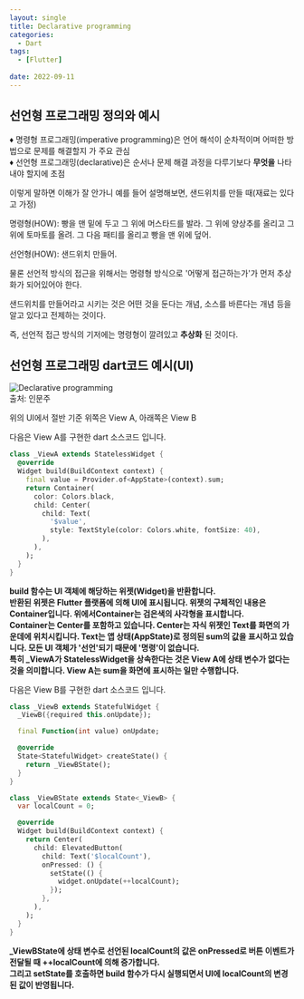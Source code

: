 ```yaml
---
layout: single
title: Declarative programming 
categories:
  - Dart
tags:
  - [Flutter]
  
date: 2022-09-11
---
```


## 선언형 프로그래밍 정의와 예시

♦ 명령형 프로그래밍(imperative programming)은 언어 해석이 순차적이며 어떠한 방법으로 문제를 해결할지 가 주요 관심<br/>
♦ 선언형 프로그래밍(declarative)은 순서나 문제 해결 과정을 다루기보다 **무엇을** 나타내야 할지에 초점<br/>

이렇게 말하면 이해가 잘 안가니 예를 들어 설명해보면, 샌드위치를 만들 때(재료는 있다고 가정)<br/>

명령형(HOW): 빵을 맨 밑에 두고 그 위에 머스타드를 발라. 그 위에 양상추를 올리고 그 위에 토마토를 올려. 그 다음 패티를 올리고 빵을 맨 위에 덮어.<br/>

선언형(HOW): 샌드위치 만들어.

물론 선언적 방식의 접근을 위해서는 명령형 방식으로 '어떻게 접근하는가'가 먼저 추상화가 되어있어야 한다.<br/>

샌드위치를 만들어라고 시키는 것은 어떤 것을 둔다는 개념, 소스를 바른다는 개념 등을 알고 있다고 전제하는 것이다.<br/>

즉, 선언적 접근 방식의 기저에는 명령형이 깔려있고 **추상화** 된 것이다.

## 선언형 프로그래밍 dart코드 예시(UI)

![Declarative programming](https://user-images.githubusercontent.com/108365477/189506289-5d3d8a46-8fcc-4a38-aec6-8733c2fc3457.png)<br/>
출처: 인문주

위의 UI에서 절반 기준 위쪽은 View A, 아래쪽은 View B<br/>

다음은 View A를 구현한 dart 소스코드 입니다.

```dart
class _ViewA extends StatelessWidget {
  @override
  Widget build(BuildContext context) {
    final value = Provider.of<AppState>(context).sum;
    return Container(
      color: Colors.black,
      child: Center(
        child: Text(
          '$value',
          style: TextStyle(color: Colors.white, fontSize: 40),
        ),
      ),
    );
  }
}
```


**build 함수는 UI 객체에 해당하는 위젯(Widget)을 반환합니다.<br/>
반환된 위젯은 Flutter 플랫폼에 의해 UI에 표시됩니다. 위젯의 구체적인 내용은 Container입니다. 위에서Container는 검은색의 사각형을 표시합니다.<br/> 
Container는 Center를 포함하고 있습니다. Center는 자식 위젯인 Text를 화면의 가운데에 위치시킵니다. Text는 앱 상태(AppState)로 정의된 sum의 값을 표시하고 있습니다. 모든 UI 객체가 '선언'되기 때문에 '명령'이 없습니다.<br/> 
특히 _ViewA가 StatelessWidget을 상속한다는 것은 View A에 상태 변수가 없다는 것을 의미합니다. View A는 sum을 화면에 표시하는 일만 수행합니다.**

다음은 View B를 구현한 dart 소스코드 입니다.

```dart
class _ViewB extends StatefulWidget {
  _ViewB({required this.onUpdate});

  final Function(int value) onUpdate;

  @override
  State<StatefulWidget> createState() {
    return _ViewBState();
  }
}

class _ViewBState extends State<_ViewB> {
  var localCount = 0;

  @override
  Widget build(BuildContext context) {
    return Center(
      child: ElevatedButton(
        child: Text('$localCount'),
        onPressed: () {
          setState(() {
            widget.onUpdate(++localCount);
          });
        },
      ),
    );
  }
}
```

**_ViewBState에 상태 변수로 선언된 localCount의 값은 onPressed로 버튼 이벤트가 전달될 때 ++localCount에 의해 증가합니다.<br/> 그리고 setState를 호출하면 build 함수가 다시 실행되면서 UI에 localCount의 변경된 값이 반영됩니다.**
